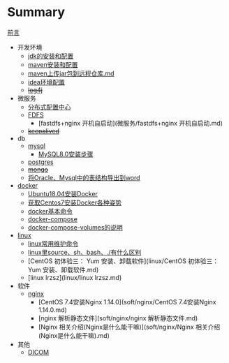 

# Summary

[前言](前言.md)

* 开发环境
  * [jdk的安装和配置](开发环境/jdk的安装和配置.md)
  * [maven安装和配置](开发环境/maven安装和配置.md)
  * [maven上传jar包到远程仓库.md](开发环境/maven上传jar包到远程仓库.md)
  * [idea环境配置](开发环境/[idea环境配置.md)
  * ~~[log4j](开发环境/log4j.md)~~
* 微服务
  * [分布式配置中心](微服务/分布式配置中心.md)
  * [FDFS](微服务/fastdfs.md)
    * [fastdfs+nginx 开机自启动](微服务/fastdfs+nginx 开机自启动.md)
  * ~~[keepalived](微服务/keepalived.md)~~
* db
  * [mysql](db/mysql.md)
    * [MySQL8.0安装步骤](db/MySQL8.0安装步骤.md)
  * [postgres](db/postgres.md)
  * ~~[mongo](db/mongo.md)~~
  * [将Oracle、Mysql中的表结构导出到word](db/将Oracle、Mysql中的表结构导出到word.md)
* [docker](docker/docker.md)
  * [Ubuntu18.04安装Docker](docker/Ubuntu18.04安装Docker.md)
  * [获取Centos7安装Docker各种姿势](docker/获取Centos7安装Docker各种姿势.md)
  * [docker基本命令](docker/Docker基本命令.md)
  * [docker-compose](docker/docker-compose.md)
  * [docker-compose-volumes的说明](docker/docker-compose-volumes的说明.md)
* [linux](linux/linux.md)
  * [linux常用维护命令](linux/linux常用维护命令.md)
  * [linux里source、sh、bash、./有什么区别](linux/linux里source、sh、bash、.有什么区别.md)
  * [CentOS 初体验三： Yum 安装、卸载软件](linux/CentOS 初体验三： Yum 安装、卸载软件.md)
  * [linux lrzsz](linux/linux lrzsz.md)
* 软件
  * [nginx](soft/nginx/nginx.md)
    * [CentOS 7.4安装Nginx 1.14.0](soft/nginx/CentOS 7.4安装Nginx 1.14.0.md)
    * [nginx 解析静态文件](soft/nginx/nginx 解析静态文件.md)
    * [Nginx 相关介绍(Nginx是什么能干嘛)](soft/nginx/Nginx 相关介绍(Nginx是什么能干嘛).md)
* 其他
  * [DICOM](其他/dicom.md)
